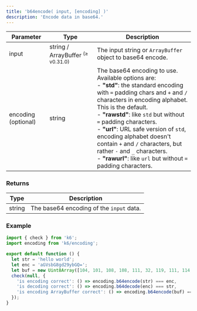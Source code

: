 ```yaml
---
title: 'b64encode( input, [encoding] )'
description: 'Encode data in base64.'
---
```


| Parameter           | Type   | Description                                                              |
| ------------------- | ------ | ------------------------------------------------------------------------ |
| input               | string / ArrayBuffer <sup>(≥ v0.31.0)</sup> | The input string or `ArrayBuffer` object to base64 encode. |
| encoding (optional) | string | The base64 encoding to use.<br/>Available options are:<br/>- **"std"**: the standard encoding with `=` padding chars and `+` and `/` characters in encoding alphabet. This is the default.<br/>- **"rawstd"**: like `std` but without `=` padding characters.<br/>- **"url"**: URL safe version of `std`, encoding alphabet doesn't contain `+` and `/` characters, but rather `-` and `_` characters.<br/>- **"rawurl"**: like `url` but without `=` padding characters. |

### Returns

| Type   | Description                              |
| ------ | ---------------------------------------- |
| string | The base64 encoding of the `input` data. |

### Example

<CodeGroup labels={[]}>

```javascript
import { check } from 'k6';
import encoding from 'k6/encoding';

export default function () {
  let str = 'hello world';
  let enc = 'aGVsbG8gd29ybGQ=';
  let buf = new Uint8Array([104, 101, 108, 108, 111, 32, 119, 111, 114, 108, 100]).buffer;
  check(null, {
    'is encoding correct': () => encoding.b64encode(str) === enc,
    'is decoding correct': () => encoding.b64decode(enc) === str,
    'is encoding ArrayBuffer correct': () => encoding.b64encode(buf) === enc,
  });
}
```

</CodeGroup>
